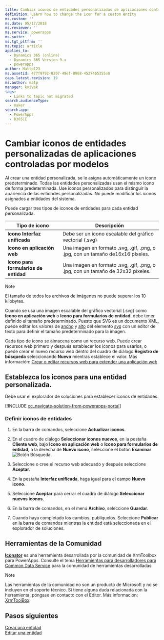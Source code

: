 ```yaml
---
title: Cambiar iconos de entidades personalizadas de aplicaciones controladas por modelos en PowerApps | MicrosoftDocs
definition: Learn how to change the icon for a custom entity
ms.custom: ''
ms.date: 05/17/2018
ms.reviewer: ''
ms.service: powerapps
ms.suite: ''
ms.tgt_pltfrm: ''
ms.topic: article
applies_to:
  - Dynamics 365 (online)
  - Dynamics 365 Version 9.x
  - powerapps
author: Mattp123
ms.assetid: 477f9792-8207-49ef-8968-45274b5355a8
caps.latest.revision: 19
ms.author: matp
manager: kvivek
tags:
  - Links to topic not migrated
search.audienceType:
  - maker
search.app:
  - PowerApps
  - D365CE
---
```

# <a name="change-model-driven-app-custom-entity-icons"></a>Cambiar iconos de entidades personalizadas de aplicaciones controladas por modelos 

Al crear una entidad personalizada, se le asigna automáticamente un icono predeterminado. Todas las entidades personalizadas usan el mismo icono de forma predeterminada. Use iconos personalizados para distinguir la apariencia de las entidades personalizadas. No puede modificar los iconos asignados a entidades del sistema.  
  
 Puede cargar tres tipos de iconos de entidades para cada entidad personalizada. 

|Tipo de icono  |Descripción  |
|---------|---------|
|**Icono Interfaz unificada**|Debe ser un icono escalable del gráfico vectorial (.svg) |
|**Icono en aplicación web**|Una imagen en formato .svg, .gif, .png, o .jpg, con un tamaño de16x16 píxeles.|
|**Icono para formularios de entidad**|Una imagen en formato .svg, .gif, .png, o .jpg, con un tamaño de 32x32 píxeles.|

> [!NOTE]
> El tamaño de todos los archivos de imágenes no puede superar los 10 kilobytes.
>
> Cuando se usa una imagen escalable del gráfico vectorial (.svg) como **Icono en aplicación web** o **Icono para formularios de entidad**, debe tener definido el tamaño predeterminado. Puesto que SVG es un documento XML, puede editar los valores de [ancho](https://developer.mozilla.org/docs/Web/SVG/Attribute/width) y [alto](https://developer.mozilla.org/docs/Web/SVG/Attribute/height) del elemento [svg](https://developer.mozilla.org/docs/Web/SVG/Element/svg) con un editor de texto para definir el tamaño predeterminado para la imagen.

Cada tipo de icono se almacena como un recurso web. Puede crear recursos web primero y después establecer los iconos para usarlos, o puede crear el nuevo recurso web dentro del cuadro de diálogo **Registro de búsqueda** seleccionando **Nuevo** mientras establece el valor. Más información: [Crear o editar recursos web para extender una aplicación web](create-edit-web-resources.md)

## <a name="set-the-icons-for-a-custom-entity"></a>Establezca los iconos para una entidad personalizada.

Debe usar el explorador de soluciones para establecer iconos de entidades.

[!INCLUDE [cc_navigate-solution-from-powerapps-portal](../../includes/cc_navigate-solution-from-powerapps-portal.md)]

### <a name="set-entity-icons"></a>Definir iconos de entidades

1. En la barra de comandos, seleccione **Actualizar iconos**.  
  
2. En el cuadro de diálogo **Seleccionar iconos nuevos**, en la pestaña **Cliente web**, bajo **Icono en aplicación web** o **Icono para formularios de entidad**, a la derecha de **Nuevo icono**, seleccione el botón **Examinar** ![Botón Búsqueda](media/lookup-button-4.gif).
3. Seleccione o cree el recurso web adecuado y después seleccione **Aceptar**. 
4. En la pestaña **Interfaz unificada**, haga igual para el campo **Nuevo icono**.
5. Seleccione **Aceptar** para cerrar el cuadro de diálogo **Seleccionar nuevos iconos**.
6. En la barra de comandos, en el menú **Archivo**, seleccione **Guardar**.  
7. Cuando haya completado los cambios, publíquelos. Seleccione **Publicar** en la barra de comandos mientras la entidad está seleccionada en el explorador de soluciones.
  
## <a name="community-tools"></a>Herramientas de la Comunidad

**[Iconator](https://www.xrmtoolbox.com/plugins/MscrmTools.Iconator/)** es una herramienta desarrollada por la comunidad de XrmToolbox para PowerApps. Consulte el tema [Herramientas para desarrolladores para Common Data Service](/powerapps/developer/common-data-service/developer-tools) para la comunidad de herramientas desarrolladas.

> [!NOTE]
> Las herramientas de la comunidad no son un producto de Microsoft y no se incluyen en el soporte técnico. Si tiene alguna duda relacionada con la herramienta, póngase en contacto con el Editor. Más información: [XrmToolBox](https://www.xrmtoolbox.com).

## <a name="next-steps"></a>Pasos siguientes  
[Crear una entidad](../common-data-service/create-edit-entities.md)<br />
[Editar una entidad](../common-data-service/edit-entities.md)
